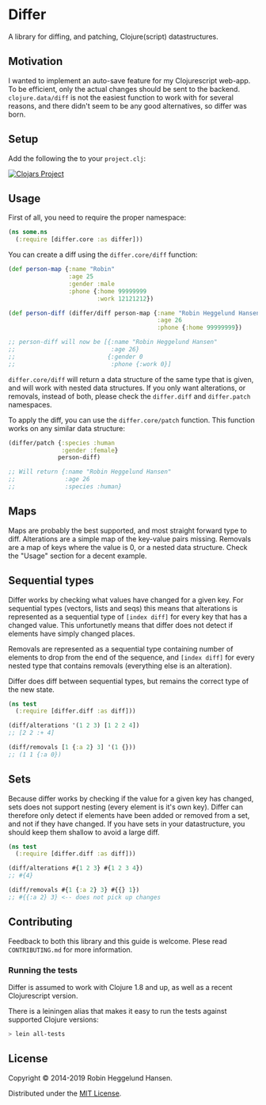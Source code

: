 # Differ

A library for diffing, and patching, Clojure(script) datastructures.

## Motivation

I wanted to implement an auto-save feature for my Clojurescript web-app. To be efficient, only the actual changes should be sent to the backend. `clojure.data/diff` is not the easiest function to work with for several reasons, and there didn't seem to be any good alternatives, so differ was born.

## Setup

Add the following the to your `project.clj`:

[![Clojars Project](http://clojars.org/differ/latest-version.svg)](http://clojars.org/differ)

## Usage

First of all, you need to require the proper namespace:

```clojure
(ns some.ns
  (:require [differ.core :as differ]))
```

You can create a diff using the `differ.core/diff` function:

```clojure
(def person-map {:name "Robin"
                 :age 25
                 :gender :male
                 :phone {:home 99999999
                         :work 12121212})

(def person-diff (differ/diff person-map {:name "Robin Heggelund Hansen"
                                          :age 26
                                          :phone {:home 99999999})

;; person-diff will now be [{:name "Robin Heggelund Hansen"
;;                           :age 26}
;;                          {:gender 0
;;                           :phone {:work 0}]
```

`differ.core/diff` will return a data structure of the same type that is given, and will work with nested data structures. If you only want alterations, or removals, instead of both, please check the `differ.diff` and `differ.patch` namespaces.

To apply the diff, you can use the `differ.core/patch` function. This function works on any similar data structure:

```clojure
(differ/patch {:species :human
               :gender :female}
              person-diff)

;; Will return {:name "Robin Heggelund Hansen"
;;              :age 26
;;              :species :human}
```

## Maps

Maps are probably the best supported, and most straight forward type to diff. Alterations are a simple map of the key-value pairs missing. Removals are a map of keys where the value is 0, or a nested data structure. Check the "Usage" section for a decent example.

## Sequential types

Differ works by checking what values have changed for a given key. For sequential types (vectors, lists and seqs) this means that alterations is represented as a sequential type of `[index diff]` for every key that has a changed value. This unfortunetly means that differ does not detect if elements have simply changed places.

Removals are represented as a sequential type containing number of elements to drop from the end of the sequence, and `[index diff]` for every nested type that contains removals (everything else is an alteration).

Differ does diff between sequential types, but remains the correct type of the new state.

```clojure
(ns test
  (:require [differ.diff :as diff]))

(diff/alterations '(1 2 3) [1 2 2 4])
;; [2 2 :+ 4]

(diff/removals [1 {:a 2} 3] '(1 {}))
;; (1 1 {:a 0})
```

## Sets

Because differ works by checking if the value for a given key has changed, sets does not support nesting (every element is it's own key). Differ can therefore only detect if elements have been added or removed from a set, and not if they have changed. If you have sets in your datastructure, you should keep them shallow to avoid a large diff.

```clojure
(ns test
  (:require [differ.diff :as diff]))

(diff/alterations #{1 2 3} #{1 2 3 4})
;; #{4}

(diff/removals #{1 {:a 2} 3} #{{} 1})
;; #{{:a 2} 3} <-- does not pick up changes
```

## Contributing

Feedback to both this library and this guide is welcome. Plese read `CONTRIBUTING.md` for more information.

### Running the tests

Differ is assumed to work with Clojure 1.8 and up, as well as a recent Clojurescript version.

There is a leiningen alias that makes it easy to run the tests against supported Clojure versions:

```bash
> lein all-tests
```

## License

Copyright © 2014-2019 Robin Heggelund Hansen.

Distributed under the [MIT License](http://opensource.org/licenses/MIT).
